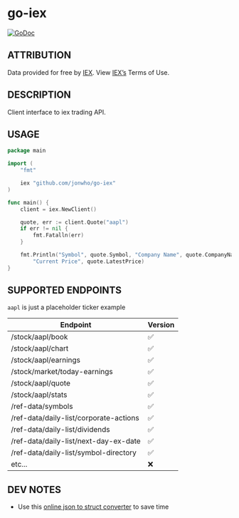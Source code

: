# go-iex

[![GoDoc](https://godoc.org/github.com/jonwho/go-iex?status.svg)](http://godoc.org/github.com/jonwho/go-iex)

## ATTRIBUTION
Data provided for free by [IEX](https://iextrading.com/developer/). View [IEX’s](https://iextrading.com/api-exhibit-a/) Terms of Use.

## DESCRIPTION
Client interface to iex trading API.

## USAGE
```go
package main

import (
	"fmt"

	iex "github.com/jonwho/go-iex"
)

func main() {
	client = iex.NewClient()

	quote, err := client.Quote("aapl")
	if err != nil {
		fmt.Fatalln(err)
	}

	fmt.Println("Symbol", quote.Symbol, "Company Name", quote.CompanyName,
		"Current Price", quote.LatestPrice)
}
```

## SUPPORTED ENDPOINTS
`aapl` is just a placeholder ticker example

| Endpoint                               | Version |
| -------------------------------------- | ------- |
| /stock/aapl/book                       | ✅      |
| /stock/aapl/chart                      | ✅      |
| /stock/aapl/earnings                   | ✅      |
| /stock/market/today-earnings           | ✅      |
| /stock/aapl/quote                      | ✅      |
| /stock/aapl/stats                      | ✅      |
| /ref-data/symbols                      | ✅      |
| /ref-data/daily-list/corporate-actions | ✅      |
| /ref-data/daily-list/dividends         | ✅      |
| /ref-data/daily-list/next-day-ex-date  | ✅      |
| /ref-data/daily-list/symbol-directory  | ✅      |
| etc...                                 | ❌      |

## DEV NOTES
* Use this [online json to struct converter](https://mholt.github.io/json-to-go/) to save time
